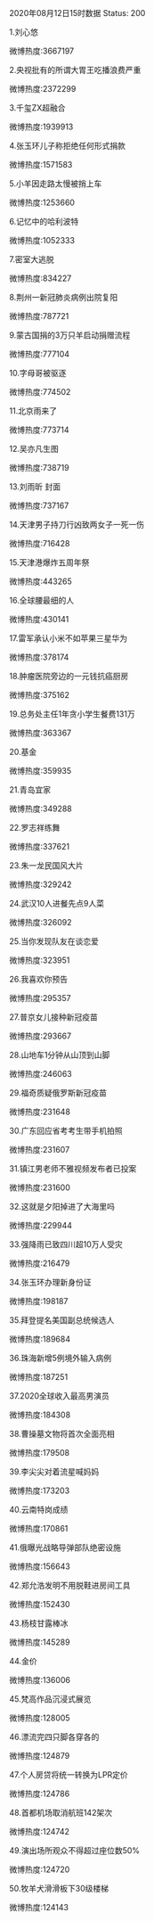 2020年08月12日15时数据
Status: 200

1.刘心悠

微博热度:3667197

2.央视批有的所谓大胃王吃播浪费严重

微博热度:2372299

3.千玺ZX超融合

微博热度:1939913

4.张玉环儿子称拒绝任何形式捐款

微博热度:1571583

5.小羊因走路太慢被捎上车

微博热度:1253660

6.记忆中的哈利波特

微博热度:1052333

7.密室大逃脱

微博热度:834227

8.荆州一新冠肺炎病例出院复阳

微博热度:787721

9.蒙古国捐的3万只羊启动捐赠流程

微博热度:777104

10.字母哥被驱逐

微博热度:774502

11.北京雨来了

微博热度:773714

12.吴亦凡生图

微博热度:738719

13.刘雨昕 封面

微博热度:737167

14.天津男子持刀行凶致两女子一死一伤

微博热度:716428

15.天津港爆炸五周年祭

微博热度:443265

16.全球腰最细的人

微博热度:430141

17.雷军承认小米不如苹果三星华为

微博热度:378174

18.肿瘤医院旁边的一元钱抗癌厨房

微博热度:375162

19.总务处主任1年贪小学生餐费131万

微博热度:363367

20.基金

微博热度:359935

21.青岛宜家

微博热度:349288

22.罗志祥练舞

微博热度:337621

23.朱一龙民国风大片

微博热度:329242

24.武汉10人进餐先点9人菜

微博热度:326092

25.当你发现队友在谈恋爱

微博热度:323951

26.我喜欢你预告

微博热度:295357

27.普京女儿接种新冠疫苗

微博热度:293667

28.山地车1分钟从山顶到山脚

微博热度:246063

29.福奇质疑俄罗斯新冠疫苗

微博热度:231648

30.广东回应省考考生带手机拍照

微博热度:231607

31.镇江男老师不雅视频发布者已投案

微博热度:231600

32.这就是夕阳掉进了大海里吗

微博热度:229944

33.强降雨已致四川超10万人受灾

微博热度:216479

34.张玉环办理新身份证

微博热度:198187

35.拜登提名美国副总统候选人

微博热度:189684

36.珠海新增5例境外输入病例

微博热度:187251

37.2020全球收入最高男演员

微博热度:184308

38.曹操墓文物将首次全面亮相

微博热度:179508

39.李尖尖对着流星喊妈妈

微博热度:173203

40.云南特岗成绩

微博热度:170861

41.俄曝光战略导弹部队绝密设施

微博热度:156643

42.郑允浩发明不用脱鞋进房间工具

微博热度:152430

43.杨枝甘露棒冰

微博热度:145289

44.金价

微博热度:136006

45.梵高作品沉浸式展览

微博热度:128005

46.漂流完四只脚各穿各的

微博热度:124879

47.个人房贷将统一转换为LPR定价

微博热度:124786

48.首都机场取消航班142架次

微博热度:124742

49.演出场所观众不得超过座位数50%

微博热度:124720

50.牧羊犬滑滑板下30级楼梯

微博热度:124143

